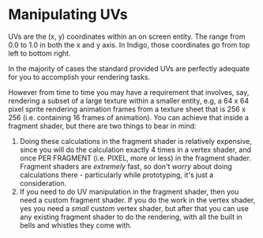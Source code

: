 # Manipulating UVs

UVs are the (x, y) coordinates within an on screen entity. The range from 0.0 to 1.0 in both the x and y axis. In Indigo, those coordinates go from top left to bottom right.

In the majority of cases the standard provided UVs are perfectly adequate for you to accomplish your rendering tasks.

However from time to time you may have a requirement that involves, say, rendering a subset of a large texture within a smaller entity, e.g, a 64 x 64 pixel sprite rendering animation frames from a texture sheet that is 256 x 256 (i.e. containing 16 frames of animation). You can achieve that inside a fragment shader, but there are two things to bear in mind:

1. Doing these calculations in the fragment shader is relatively expensive, since you will do the calculation exactly 4 times in a vertex shader, and once PER FRAGMENT (i.e. PIXEL, more or less) in the fragment shader. Fragment shaders are _extremely_ fast, so don't _worry_ about doing calculations there - particularly while prototyping, it's just a consideration.
2. If you need to do UV manipulation in the fragment shader, then you need a custom fragment shader. If you do the work in the vertex shader, yes you need a _small_ custom vertex shader, but after that you can use any existing fragment shader to do the rendering, with all the built in bells and whistles they come with.


